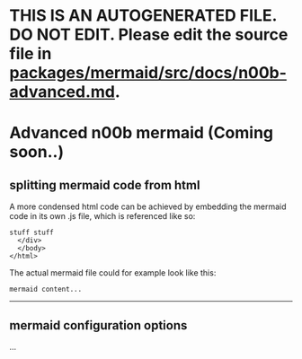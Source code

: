 # THIS IS AN AUTOGENERATED FILE. DO NOT EDIT. Please edit the source file in [packages/mermaid/src/docs/n00b-advanced.md](../packages/mermaid/src/docs/n00b-advanced.md).

# Advanced n00b mermaid (Coming soon..)

## splitting mermaid code from html

A more condensed html code can be achieved by embedding the mermaid code in its own .js file, which is referenced like so:

    stuff stuff
      </div>
      </body>
    </html>

The actual mermaid file could for example look like this:

    mermaid content...

---

## mermaid configuration options

...
